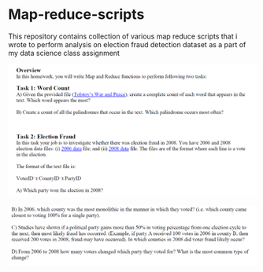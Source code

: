 # Map-reduce-scripts
This repository contains collection of various map reduce scripts that i wrote to perform analysis on election fraud detection dataset as a part of my data science class assignment

<p><img src="https://github.com/amiteshmahajan/Map-reduce-scripts/blob/master/Capture.PNG" alt="Image 3"></p>
<p><img src="https://github.com/amiteshmahajan/Map-reduce-scripts/blob/master/Capture2.PNG" alt="Image 3"></p>
